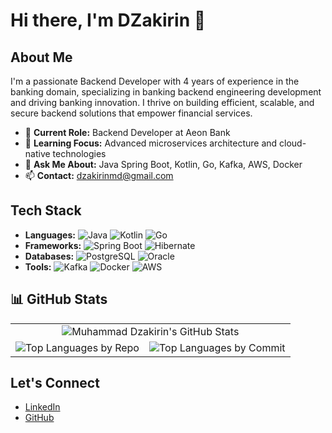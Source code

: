 # Hi there, I'm DZakirin 👋

## About Me

I'm a passionate Backend Developer with 4 years of experience in the banking domain, specializing in banking backend engineering development and driving banking innovation. I thrive on building efficient, scalable, and secure backend solutions that empower financial services.

- 🔭 **Current Role:** Backend Developer at Aeon Bank
- 🌱 **Learning Focus:** Advanced microservices architecture and cloud-native technologies
- 💬 **Ask Me About:** Java Spring Boot, Kotlin, Go, Kafka, AWS, Docker
- 📫 **Contact:** [dzakirinmd@gmail.com](mailto:dzakirinmd@gmail.com)

## Tech Stack

- **Languages:** ![Java](https://img.shields.io/badge/Java-ED8B00?style=for-the-badge&logo=java&logoColor=white) ![Kotlin](https://img.shields.io/badge/Kotlin-0095D5?style=for-the-badge&logo=kotlin&logoColor=white) ![Go](https://img.shields.io/badge/Go-00ADD8?style=for-the-badge&logo=go&logoColor=white)
- **Frameworks:** ![Spring Boot](https://img.shields.io/badge/Spring%20Boot-6DB33F?style=for-the-badge&logo=spring-boot&logoColor=white) ![Hibernate](https://img.shields.io/badge/Hibernate-59666C?style=for-the-badge&logo=hibernate&logoColor=white)
- **Databases:** ![PostgreSQL](https://img.shields.io/badge/PostgreSQL-316192?style=for-the-badge&logo=postgresql&logoColor=white) ![Oracle](https://img.shields.io/badge/Oracle-F80000?style=for-the-badge&logo=oracle&logoColor=white)
- **Tools:** ![Kafka](https://img.shields.io/badge/Apache%20Kafka-231F20?style=for-the-badge&logo=apache-kafka&logoColor=white) ![Docker](https://img.shields.io/badge/Docker-2496ED?style=for-the-badge&logo=docker&logoColor=white) ![AWS](https://img.shields.io/badge/Amazon%20AWS-232F3E?style=for-the-badge&logo=amazon-aws&logoColor=white)

## 📊 GitHub Stats

<table style="border: none; width: 100%;">
  <tr style="border: none;">
    <td colspan="2" style="border: none; text-align: center;">
      <img src="https://github-readme-stats.vercel.app/api?username=DzakirinMD&show_icons=true&theme=radical" alt="Muhammad Dzakirin's GitHub Stats" />
    </td>
  </tr>
  <tr style="border: none;">
    <td style="border: none; text-align: center;">
      <img src="https://github-profile-summary-cards.vercel.app/api/cards/repos-per-language?username=DzakirinMD&layout=compact&theme=radical" alt="Top Languages by Repo" />
    </td>
    <td style="border: none; text-align: center;">
      <img src="https://github-profile-summary-cards.vercel.app/api/cards/most-commit-language?username=DzakirinMD&layout=compact&theme=radical" alt="Top Languages by Commit" />
    </td>
  </tr>
</table>

## Let's Connect

- [LinkedIn](https://www.linkedin.com/in/dzakirin-rahim/)
- [GitHub](https://github.com/DzakirinMD)
